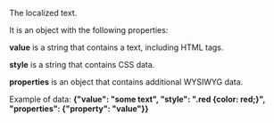 The localized text.

It is an object with the following properties:

**value** is a string that contains a text, including HTML tags.

**style** is a string that contains CSS data.

**properties** is an object that contains additional WYSIWYG data.

Example of data: **{"value": "some text", "style": ".red {color: red;}", "properties": {"property": "value"}}**
